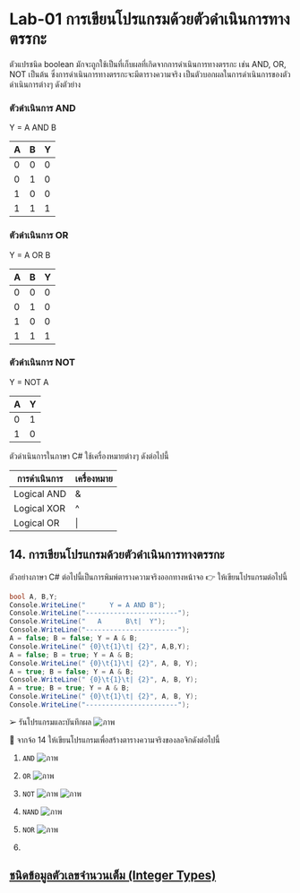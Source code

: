 # Lab-01 การเขียนโปรแกรมด้วยตัวดำเนินการทางตรรกะ

ตัวแปรชนิด boolean มักจะถูกใช้เป็นที่เก็บผลที่เกิดจากการดำเนินการทางตรรกะ เช่น AND, OR, NOT เป็นต้น ซึ่งการดำเนินการทางตรรกะจะมีตารางความจริง เป็นตัวบอกผลในการดำเนินการของตัวดำเนินการต่างๆ ดังตัวย่าง

### ตัวดำเนินการ AND

Y = A AND B

| A | B | Y |
|---|---|---|
| 0 | 0 | 0 |
| 0 | 1 | 0 |
| 1 | 0 | 0 |
| 1 | 1 | 1 |

### ตัวดำเนินการ OR

Y = A OR B

| A | B | Y |
|---|---|---|
| 0 | 0 | 0 |
| 0 | 1 | 0 |
| 1 | 0 | 0 |
| 1 | 1 | 1 |

### ตัวดำเนินการ NOT

Y = NOT A

| A | Y |
|--|--|
| 0 | 1 |
| 1 | 0 |

ตัวดำเนินการในภาษา C#
ใช้เครื่องหมายต่างๆ ดังต่อไปนี้

| การดำเนินการ | เครื่องหมาย |
|------------|-----------|
| Logical AND | & |
| Logical XOR | ^ |
| Logical OR | \| |

## 14. การเขียนโปรแกรมด้วยตัวดำเนินการทางตรรกะ

ตัวอย่างภาษา C# ต่อไปนี้เป็นการพิมพ์ตารางความจริงออกทางหน้าจอ
👉 ให้เขียนโปรแกรมต่อไปนี้

```csharp
bool A, B,Y;
Console.WriteLine("      Y = A AND B");
Console.WriteLine("-----------------------");
Console.WriteLine("   A      B\t|  Y");
Console.WriteLine("-----------------------");
A = false; B = false; Y = A & B;
Console.WriteLine(" {0}\t{1}\t| {2}", A,B,Y);
A = false; B = true; Y = A & B;
Console.WriteLine(" {0}\t{1}\t| {2}", A, B, Y);
A = true; B = false; Y = A & B;
Console.WriteLine(" {0}\t{1}\t| {2}", A, B, Y);
A = true; B = true; Y = A & B;
Console.WriteLine(" {0}\t{1}\t| {2}", A, B, Y);
Console.WriteLine("-----------------------");
```

➢ รันโปรแกรมและบันทึกผล
![ภาพ](https://github.com/AnchisaPhetnoi/03376836-OOP-2566-Lab-01/assets/144197034/79557d7f-ef46-4824-b9a5-4c5d631269bd)

 
👷 จากจ้อ 14 ให้เขียนโปรแกรมเพื่อสร้างตารางความจริงของลอจิกดังต่อไปนี้

1. `AND`
   ![ภาพ](https://github.com/AnchisaPhetnoi/03376836-OOP-2566-Lab-01/assets/144197034/79557d7f-ef46-4824-b9a5-4c5d631269bd)
2. `OR`
 ![ภาพ](https://github.com/AnchisaPhetnoi/03376836-OOP-2566-Lab-01/assets/144197034/0c6c5ff2-3e14-46cb-9de4-c3f77cdf5098)


3. `NOT`
![ภาพ](https://github.com/AnchisaPhetnoi/03376836-OOP-2566-Lab-01/assets/144197034/f07e5874-8266-405c-b572-8f0e780aea52)
![ภาพ](https://github.com/AnchisaPhetnoi/03376836-OOP-2566-Lab-01/assets/144197034/b422fc6c-1d39-4238-bdf2-c036ca615418)

4. `NAND`
 ![ภาพ](https://github.com/AnchisaPhetnoi/03376836-OOP-2566-Lab-01/assets/144197034/0b9b4811-17b8-41f9-aca5-986210bfe9db)

5. `NOR`
 ![ภาพ](https://github.com/AnchisaPhetnoi/03376836-OOP-2566-Lab-01/assets/144197034/b8e94464-001d-4da1-a5f7-c4f5e5eb4658)

6. ` `


## [ชนิดข้อมูลตัวเลขจำนวนเต็ม (Integer Types)](./Lab-01-part-15.md)
